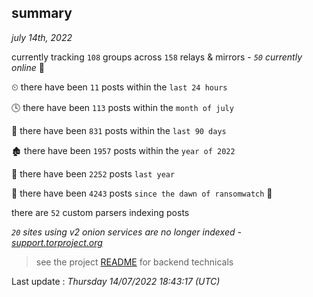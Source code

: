 
## summary
_july 14th, 2022_

currently tracking `108` groups across `158` relays & mirrors - _`50` currently online_ 📡

⏲ there have been `11` posts within the `last 24 hours`

🕓 there have been `113` posts within the `month of july`

📅 there have been `831` posts within the `last 90 days`

🏚 there have been `1957` posts within the `year of 2022`

🚀 there have been `2252` posts `last year`

🦕 there have been `4243` posts `since the dawn of ransomwatch` 🐣

there are `52` custom parsers indexing posts

_`20` sites using v2 onion services are no longer indexed - [support.torproject.org](https://support.torproject.org/onionservices/v2-deprecation/)_

> see the project [README](https://github.com/jmousqueton/ransomwatch#readme) for backend technicals



Last update : _Thursday 14/07/2022 18:43:17 (UTC)_

